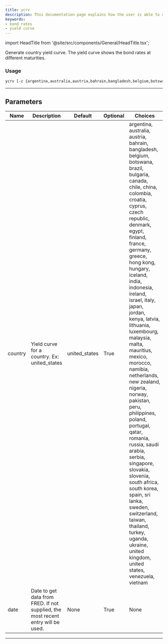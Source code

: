 ```yaml
---
title: ycrv
description: This documentation page explains how the user is able to use ycrv command to generate country yield curve, which shows the bond rates at different maturities.
keywords:
- bond rates
- yield curve
---
```


import HeadTitle from '@site/src/components/General/HeadTitle.tsx';

<HeadTitle title="economy /ycrv - Reference | OpenBB Terminal Docs" />

Generate country yield curve. The yield curve shows the bond rates at different maturities.

### Usage

```python
ycrv [-c {argentina,australia,austria,bahrain,bangladesh,belgium,botswana,brazil,bulgaria,canada,chile,china,colombia,croatia,cyprus,czech republic,denmark,egypt,finland,france,germany,greece,hong kong,hungary,iceland,india,indonesia,ireland,israel,italy,japan,jordan,kenya,latvia,lithuania,luxembourg,malaysia,malta,mauritius,mexico,morocco,namibia,netherlands,new zealand,nigeria,norway,pakistan,peru,philippines,poland,portugal,qatar,romania,russia,saudi arabia,serbia,singapore,slovakia,slovenia,south africa,south korea,spain,sri lanka,sweden,switzerland,taiwan,thailand,turkey,uganda,ukraine,united kingdom,united states,venezuela,vietnam}] [-d DATE]
```

---

## Parameters

| Name | Description | Default | Optional | Choices |
| ---- | ----------- | ------- | -------- | ------- |
| country | Yield curve for a country. Ex: united_states | united_states | True | argentina, australia, austria, bahrain, bangladesh, belgium, botswana, brazil, bulgaria, canada, chile, china, colombia, croatia, cyprus, czech republic, denmark, egypt, finland, france, germany, greece, hong kong, hungary, iceland, india, indonesia, ireland, israel, italy, japan, jordan, kenya, latvia, lithuania, luxembourg, malaysia, malta, mauritius, mexico, morocco, namibia, netherlands, new zealand, nigeria, norway, pakistan, peru, philippines, poland, portugal, qatar, romania, russia, saudi arabia, serbia, singapore, slovakia, slovenia, south africa, south korea, spain, sri lanka, sweden, switzerland, taiwan, thailand, turkey, uganda, ukraine, united kingdom, united states, venezuela, vietnam |
| date | Date to get data from FRED. If not supplied, the most recent entry will be used. | None | True | None |

---
